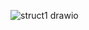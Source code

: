 
![struct1 drawio](https://github.com/drshahizan/software-engineering/assets/128146716/5a5712c4-2eb6-4332-9edb-08d4e1a1daba)
